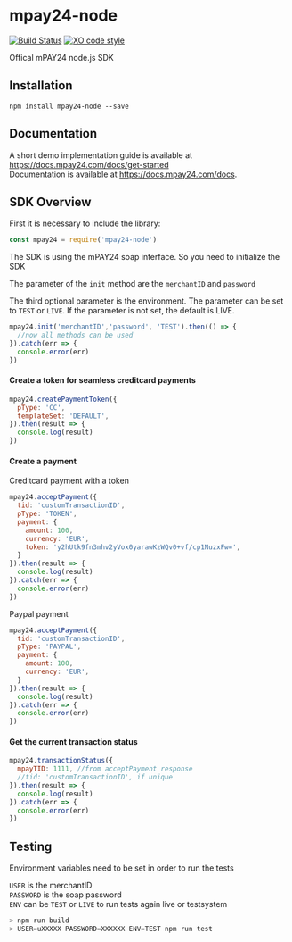 # mpay24-node

[![Build Status](https://travis-ci.com/tobiaslins/mpay24-node.svg?token=peDG6G3LXx2xP4jx5E91&branch=master)](https://travis-ci.com/tobiaslins/mpay24-node) [![XO code style](https://img.shields.io/badge/code_style-XO-5ed9c7.svg)](https://github.com/sindresorhus/xo)

Offical mPAY24 node.js SDK

## Installation

`npm install mpay24-node --save`

## Documentation

A short demo implementation guide is available at https://docs.mpay24.com/docs/get-started</br>
Documentation is available at https://docs.mpay24.com/docs.

## SDK Overview

First it is necessary to include the library:
```js
const mpay24 = require('mpay24-node')
```
The SDK is using the mPAY24 soap interface.
So you need to initialize the SDK

The parameter of the `init` method are the `merchantID` and `password`

The third optional parameter is the environment. The parameter can be set to `TEST` or `LIVE`.
If the parameter is not set, the default is LIVE.

```js
mpay24.init('merchantID','password', 'TEST').then(() => {
  //now all methods can be used
}).catch(err => {
  console.error(err)
})
```

#### Create a token for seamless creditcard payments

```js
mpay24.createPaymentToken({
  pType: 'CC',
  templateSet: 'DEFAULT',
}).then(result => {
  console.log(result)
})
```

#### Create a payment

Creditcard payment with a token
```js
mpay24.acceptPayment({
  tid: 'customTransactionID',
  pType: 'TOKEN',
  payment: {
    amount: 100,
    currency: 'EUR',
    token: 'y2hUtk9fn3mhv2yVox0yarawKzWQv0+vf/cp1NuzxFw=',
  }
}).then(result => {
  console.log(result)
}).catch(err => {
  console.error(err)
})
```
Paypal payment
```js
mpay24.acceptPayment({
  tid: 'customTransactionID',
  pType: 'PAYPAL',
  payment: {
    amount: 100,
    currency: 'EUR',
  }
}).then(result => {
  console.log(result)
}).catch(err => {
  console.error(err)
})
```

#### Get the current transaction status

```js
mpay24.transactionStatus({
  mpayTID: 1111, //from acceptPayment response
  //tid: 'customTransactionID', if unique
}).then(result => {
  console.log(result)
}).catch(err => {
  console.error(err)
})
```

## Testing
Environment variables need to be set in order to run the tests

`USER` is the merchantID</br>
`PASSWORD` is the soap password</br>
`ENV` can be `TEST` or `LIVE` to run tests again live or testsystem

```js
> npm run build
> USER=uXXXXX PASSWORD=XXXXXX ENV=TEST npm run test
```
